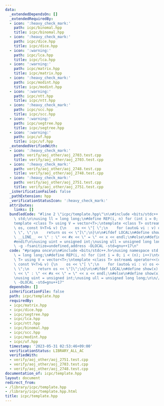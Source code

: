 ```yaml
---
data:
  _extendedDependsOn: []
  _extendedRequiredBy:
  - icon: ':heavy_check_mark:'
    path: icpc/binomal.hpp
    title: icpc/binomal.hpp
  - icon: ':heavy_check_mark:'
    path: icpc/dice.hpp
    title: icpc/dice.hpp
  - icon: ':warning:'
    path: icpc/lca.hpp
    title: icpc/lca.hpp
  - icon: ':warning:'
    path: icpc/matrix.hpp
    title: icpc/matrix.hpp
  - icon: ':heavy_check_mark:'
    path: icpc/modint.hpp
    title: icpc/modint.hpp
  - icon: ':warning:'
    path: icpc/ntt.hpp
    title: icpc/ntt.hpp
  - icon: ':heavy_check_mark:'
    path: icpc/scc.hpp
    title: icpc/scc.hpp
  - icon: ':warning:'
    path: icpc/segtree.hpp
    title: icpc/segtree.hpp
  - icon: ':warning:'
    path: icpc/uf.hpp
    title: icpc/uf.hpp
  _extendedVerifiedWith:
  - icon: ':heavy_check_mark:'
    path: verify/aoj_other/aoj_2703.test.cpp
    title: verify/aoj_other/aoj_2703.test.cpp
  - icon: ':heavy_check_mark:'
    path: verify/aoj_other/aoj_2748.test.cpp
    title: verify/aoj_other/aoj_2748.test.cpp
  - icon: ':heavy_check_mark:'
    path: verify/aoj_other/aoj_2751.test.cpp
    title: verify/aoj_other/aoj_2751.test.cpp
  _isVerificationFailed: false
  _pathExtension: hpp
  _verificationStatusIcon: ':heavy_check_mark:'
  attributes:
    links: []
  bundledCode: "#line 2 \"icpc/template.hpp\"\n\n#include <bits/stdc++.h>\nusing namespace\
    \ std;\n\nusing ll = long long;\n#define REP(i, n) for (int i = 0; i < (n); i++)\n\
    template <class T> using V = vector<T>;\ntemplate <class T> ostream& operator<<(ostream&\
    \ os, const V<T>& v) {\n    os << \"[ \";\n    for (auto& vi : v) os << vi <<\
    \ \", \";\n    return os << \"]\";\n}\n\n#ifdef LOCAL\n#define show(x) cerr <<\
    \ __LINE__ << \" : \" << #x << \" = \" << x << endl;\n#else\n#define show(x) true\n\
    #endif\n\nusing uint = unsigned int;\nusing ull = unsigned long long;\n\n// g++\
    \ -g -fsanitize=undefined,address -DLOCAL -std=gnu++17\n"
  code: "#pragma once\n\n#include <bits/stdc++.h>\nusing namespace std;\n\nusing ll\
    \ = long long;\n#define REP(i, n) for (int i = 0; i < (n); i++)\ntemplate <class\
    \ T> using V = vector<T>;\ntemplate <class T> ostream& operator<<(ostream& os,\
    \ const V<T>& v) {\n    os << \"[ \";\n    for (auto& vi : v) os << vi << \",\
    \ \";\n    return os << \"]\";\n}\n\n#ifdef LOCAL\n#define show(x) cerr << __LINE__\
    \ << \" : \" << #x << \" = \" << x << endl;\n#else\n#define show(x) true\n#endif\n\
    \nusing uint = unsigned int;\nusing ull = unsigned long long;\n\n// g++ -g -fsanitize=undefined,address\
    \ -DLOCAL -std=gnu++17"
  dependsOn: []
  isVerificationFile: false
  path: icpc/template.hpp
  requiredBy:
  - icpc/matrix.hpp
  - icpc/dice.hpp
  - icpc/segtree.hpp
  - icpc/lca.hpp
  - icpc/ntt.hpp
  - icpc/binomal.hpp
  - icpc/scc.hpp
  - icpc/modint.hpp
  - icpc/uf.hpp
  timestamp: '2023-05-31 02:53:46+09:00'
  verificationStatus: LIBRARY_ALL_AC
  verifiedWith:
  - verify/aoj_other/aoj_2751.test.cpp
  - verify/aoj_other/aoj_2703.test.cpp
  - verify/aoj_other/aoj_2748.test.cpp
documentation_of: icpc/template.hpp
layout: document
redirect_from:
- /library/icpc/template.hpp
- /library/icpc/template.hpp.html
title: icpc/template.hpp
---
```

